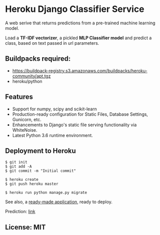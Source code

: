 # Heroku Django Classifier Service

A web serive that returns predictions from a pre-trained machine learning model.

Load a **TF-IDF vectorizer**, a pickled **MLP Classifier model** and predict a class, based on text passed in url parameters.

## Buildpacks required:

- https://buildpack-registry.s3.amazonaws.com/buildpacks/heroku-community/apt.tgz
- heroku/python

## Features

- Support for numpy, scipy and scikit-learn
- Production-ready configuration for Static Files, Database Settings, Gunicorn, etc.
- Enhancements to Django's static file serving functionality via WhiteNoise.
- Latest Python 3.6 runtime environment.

## Deployment to Heroku

    $ git init
    $ git add -A
    $ git commit -m "Initial commit"

    $ heroku create
    $ git push heroku master

    $ heroku run python manage.py migrate

See also, a [ready-made application](https://chat-classifier.herokuapp.com/), ready to deploy.

Prediction: [link](https://chat-classifier.herokuapp.com/predict_chat/Hi%20product%20question)


## License: MIT
